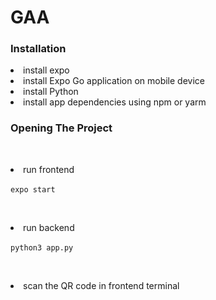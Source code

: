 # GAA

### Installation

<li>install expo </li>
<li>install Expo Go application on mobile device </li>
<li>install Python </li>
<li>install app dependencies using npm or yarm </li>

### Opening The Project
<br><li>run frontend </li><br>
`expo start`

<br><li>run backend </li><br>
`python3 app.py`

<br><li>scan the QR code in frontend terminal </li><br>



